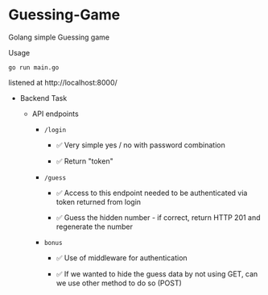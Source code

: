 # Guessing-Game
Golang simple Guessing game

Usage
```
go run main.go
```

listened at http://localhost:8000/


- Backend Task

    - API endpoints

        - `/login`
          - :white_check_mark: Very simple yes / no with password combination

          - :white_check_mark: Return "token"

        - `/guess`

            - :white_check_mark: Access to this endpoint needed to be authenticated via token returned from login

            - :white_check_mark: Guess the hidden number - if correct, return HTTP 201 and regenerate the number
            
       - `bonus`
            - :white_check_mark: Use of middleware for authentication
           
            - :white_check_mark: If we wanted to hide the guess data by not using GET, can we use other method to do so (POST)
